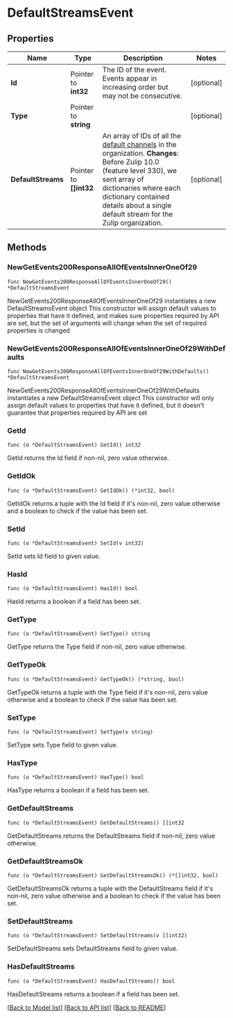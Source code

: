 # DefaultStreamsEvent

## Properties

Name | Type | Description | Notes
------------ | ------------- | ------------- | -------------
**Id** | Pointer to **int32** | The ID of the event. Events appear in increasing order but may not be consecutive.  | [optional] 
**Type** | Pointer to **string** |  | [optional] 
**DefaultStreams** | Pointer to **[]int32** | An array of IDs of all the [default channels](/help/set-default-streams-for-new-users) in the organization.  **Changes**: Before Zulip 10.0 (feature level 330), we sent array of dictionaries where each dictionary contained details about a single default stream for the Zulip organization.  | [optional] 

## Methods

### NewGetEvents200ResponseAllOfEventsInnerOneOf29

`func NewGetEvents200ResponseAllOfEventsInnerOneOf29() *DefaultStreamsEvent`

NewGetEvents200ResponseAllOfEventsInnerOneOf29 instantiates a new DefaultStreamsEvent object
This constructor will assign default values to properties that have it defined,
and makes sure properties required by API are set, but the set of arguments
will change when the set of required properties is changed

### NewGetEvents200ResponseAllOfEventsInnerOneOf29WithDefaults

`func NewGetEvents200ResponseAllOfEventsInnerOneOf29WithDefaults() *DefaultStreamsEvent`

NewGetEvents200ResponseAllOfEventsInnerOneOf29WithDefaults instantiates a new DefaultStreamsEvent object
This constructor will only assign default values to properties that have it defined,
but it doesn't guarantee that properties required by API are set

### GetId

`func (o *DefaultStreamsEvent) GetId() int32`

GetId returns the Id field if non-nil, zero value otherwise.

### GetIdOk

`func (o *DefaultStreamsEvent) GetIdOk() (*int32, bool)`

GetIdOk returns a tuple with the Id field if it's non-nil, zero value otherwise
and a boolean to check if the value has been set.

### SetId

`func (o *DefaultStreamsEvent) SetId(v int32)`

SetId sets Id field to given value.

### HasId

`func (o *DefaultStreamsEvent) HasId() bool`

HasId returns a boolean if a field has been set.

### GetType

`func (o *DefaultStreamsEvent) GetType() string`

GetType returns the Type field if non-nil, zero value otherwise.

### GetTypeOk

`func (o *DefaultStreamsEvent) GetTypeOk() (*string, bool)`

GetTypeOk returns a tuple with the Type field if it's non-nil, zero value otherwise
and a boolean to check if the value has been set.

### SetType

`func (o *DefaultStreamsEvent) SetType(v string)`

SetType sets Type field to given value.

### HasType

`func (o *DefaultStreamsEvent) HasType() bool`

HasType returns a boolean if a field has been set.

### GetDefaultStreams

`func (o *DefaultStreamsEvent) GetDefaultStreams() []int32`

GetDefaultStreams returns the DefaultStreams field if non-nil, zero value otherwise.

### GetDefaultStreamsOk

`func (o *DefaultStreamsEvent) GetDefaultStreamsOk() (*[]int32, bool)`

GetDefaultStreamsOk returns a tuple with the DefaultStreams field if it's non-nil, zero value otherwise
and a boolean to check if the value has been set.

### SetDefaultStreams

`func (o *DefaultStreamsEvent) SetDefaultStreams(v []int32)`

SetDefaultStreams sets DefaultStreams field to given value.

### HasDefaultStreams

`func (o *DefaultStreamsEvent) HasDefaultStreams() bool`

HasDefaultStreams returns a boolean if a field has been set.


[[Back to Model list]](../README.md#documentation-for-models) [[Back to API list]](../README.md#documentation-for-api-endpoints) [[Back to README]](../README.md)


